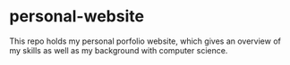 # personal-website
This repo holds my personal porfolio website, which gives an overview of my skills as well as my background with computer science.
